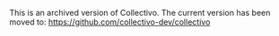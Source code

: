 This is an archived version of Collectivo. The current version has been moved to: https://github.com/collectivo-dev/collectivo
